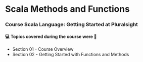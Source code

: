 # Scala Methods and Functions
### Course Scala Language: Getting Started at Pluralsight
#### :computer: Topics covered during the course were :rocket:
- Section 01 - Course Overview
- Section 02 - Getting Started with Functions and Methods

